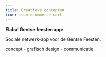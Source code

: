 ```yaml
---
title: Creatieve concepten
icon: icon-ecommerce-cart
---
```


**Elaba! Gentse feesten app:** 

Sociale netwerk-app voor de Gentse Feesten.

concept - grafisch design - communicatie